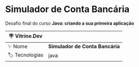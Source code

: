 # Simulador de Conta Bancária

Desafio final do curso **Java: criando a sua primeira aplicação**

| :placard: Vitrine.Dev |     |
| -------------  | --- |
| :sparkles: Nome        | **Simulador de Conta Bancária**
| :label: Tecnologias | java
